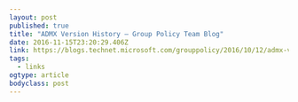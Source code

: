 ```yaml
---
layout: post 
published: true 
title: "ADMX Version History – Group Policy Team Blog" 
date: 2016-11-15T23:20:29.406Z 
link: https://blogs.technet.microsoft.com/grouppolicy/2016/10/12/admx-version-history/ 
tags:
  - links
ogtype: article 
bodyclass: post 
---
```


